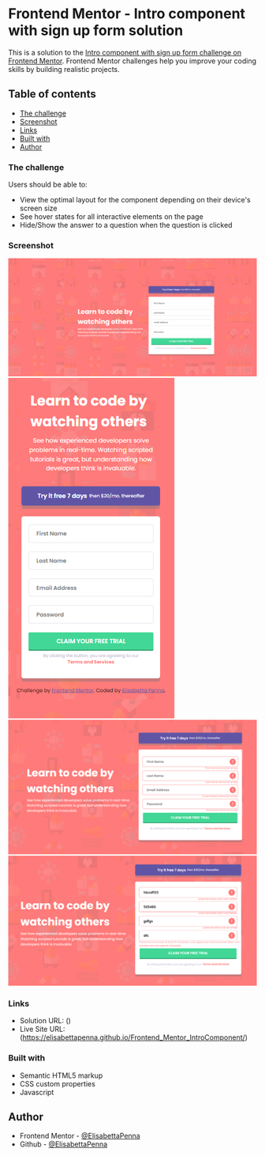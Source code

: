 # Frontend Mentor - Intro component with sign up form solution

This is a solution to the [Intro component with sign up form challenge on Frontend Mentor](https://www.frontendmentor.io/challenges/intro-component-with-signup-form-5cf91bd49edda32581d28fd1). Frontend Mentor challenges help you improve your coding skills by building realistic projects. 

## Table of contents

  - [The challenge](#the-challenge)
  - [Screenshot](#screenshot)
  - [Links](#links)
  - [Built with](#built-with)
  - [Author](#author)


### The challenge

Users should be able to:

- View the optimal layout for the component depending on their device's screen size
- See hover states for all interactive elements on the page
- Hide/Show the answer to a question when the question is clicked

### Screenshot

![](./images/desktop-screenshot.png)
![](./images/mobile-screenshot.png)
![](./images/screenshot2.png)
![](./images/screenshot3.png)



### Links

- Solution URL: ()
- Live Site URL: (https://elisabettapenna.github.io/Frontend_Mentor_IntroComponent/)



### Built with

- Semantic HTML5 markup
- CSS custom properties
- Javascript



## Author

- Frontend Mentor - [@ElisabettaPenna](https://www.frontendmentor.io/profile/ElisabettaPenna)
- Github - [@ElisabettaPenna](https://github.com/ElisabettaPenna)

